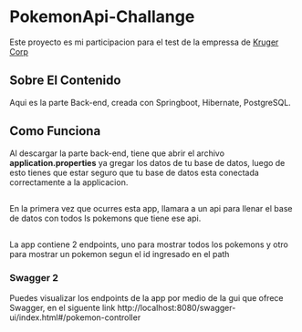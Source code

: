 # PokemonApi-Challange

Este proyecto es mi participacion para el test de la empressa de [Kruger Corp](https://krugercorp.com/en/we-are-kruger/#)

## Sobre El Contenido

Aqui es la parte Back-end, creada con Springboot, Hibernate, PostgreSQL.

## Como Funciona
Al descargar la parte back-end, tiene que abrir el archivo **application.properties** ya gregar los datos de tu base de datos, luego de esto tienes que estar seguro que tu base de datos esta conectada correctamente a la applicacion.
##
En la primera vez que ocurres esta app, llamara a un api para llenar el base de datos con todos ls pokemons que tiene ese api.
##
La app contiene 2 endpoints, uno para mostrar todos los pokemons y otro para mostrar un pokemon segun el id ingresado en el path

### Swagger 2
Puedes visualizar los endpoints de la app por medio de la gui que ofrece Swagger, en el siguente link http://localhost:8080/swagger-ui/index.html#/pokemon-controller

